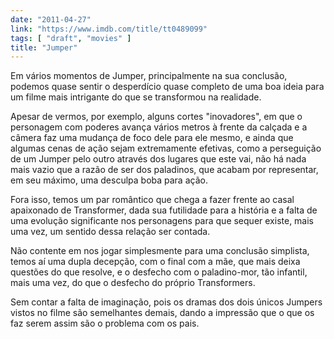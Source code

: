 ```yaml
---
date: "2011-04-27"
link: "https://www.imdb.com/title/tt0489099"
tags: [ "draft", "movies" ]
title: "Jumper"
---
```

Em vários momentos de Jumper, principalmente na sua conclusão, podemos quase sentir o desperdício quase completo de uma boa ideia para um filme mais intrigante do que se transformou na realidade.

Apesar de vermos, por exemplo, alguns cortes "inovadores", em que o personagem com poderes avança vários metros à frente da calçada e a câmera faz uma mudança de foco dele para ele mesmo, e ainda que algumas cenas de ação sejam extremamente efetivas, como a perseguição de um Jumper pelo outro através dos lugares que este vai, não há nada mais vazio que a razão de ser dos paladinos, que acabam por representar, em seu máximo, uma desculpa boba para ação.

Fora isso, temos um par romântico que chega a fazer frente ao casal apaixonado de Transformer, dada sua futilidade para a história e a falta de uma evolução significante nos personagens para que sequer existe, mais uma vez, um sentido dessa relação ser contada.

Não contente em nos jogar simplesmente para uma conclusão simplista, temos aí uma dupla decepção, com o final com a mãe, que mais deixa questões do que resolve, e o desfecho com o paladino-mor, tão infantil, mais uma vez, do que o desfecho do próprio Transformers.

Sem contar a falta de imaginação, pois os dramas dos dois únicos Jumpers vistos no filme são semelhantes demais, dando a impressão que o que os faz serem assim são o problema com os pais.
